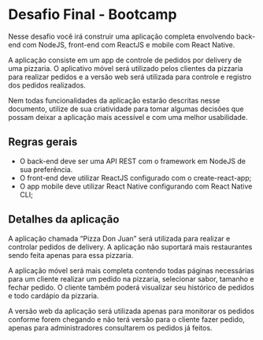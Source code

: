 # Desafio Final - Bootcamp

Nesse desafio você irá construir uma aplicação completa envolvendo back-end com NodeJS, front-end com ReactJS e mobile com React Native.

A aplicação consiste em um app de controle de pedidos por delivery de uma pizzaria. O aplicativo móvel será utilizado pelos clientes da pizzaria para realizar pedidos e a versão web será utilizada para controle e registro dos pedidos realizados.

Nem todas funcionalidades da aplicação estarão descritas nesse documento, utilize de sua criatividade para tomar algumas decisões que possam deixar a aplicação mais acessível e com uma melhor usabilidade.

## Regras gerais

- O back-end deve ser uma API REST com o framework em NodeJS de sua preferência.
- O front-end deve utilizar ReactJS configurado com o create-react-app;
- O app mobile deve utilizar React Native configurando com React Native CLI;

## Detalhes da aplicação

A aplicação chamada “Pizza Don Juan” será utilizada para realizar e controlar pedidos de delivery. A aplicação não suportará mais restaurantes sendo feita apenas para essa pizzaria.

A aplicação móvel será mais completa contendo todas páginas necessárias para um cliente
realizar um pedido na pizzaria, selecionar sabor, tamanho e fechar pedido. O cliente também
poderá visualizar seu histórico de pedidos e todo cardápio da pizzaria.

A versão web da aplicação será utilizada apenas para monitorar os pedidos conforme forem
chegando e não terá versão para o cliente fazer pedido, apenas para administradores
consultarem os pedidos já feitos.
